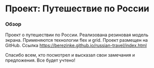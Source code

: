 # Проект: Путешествие по России

### Обзор
Проект о путешествии по России.
Реализована резиновая модель экрана.
Применяются технологии flex и grid.
Проект размещен на GitHub. Ссылка https://berezinke.github.io/russian-travel/index.html

Спасибо всем, кто посмотрел и высказал свои замечания и предложения. Все будет учтено!